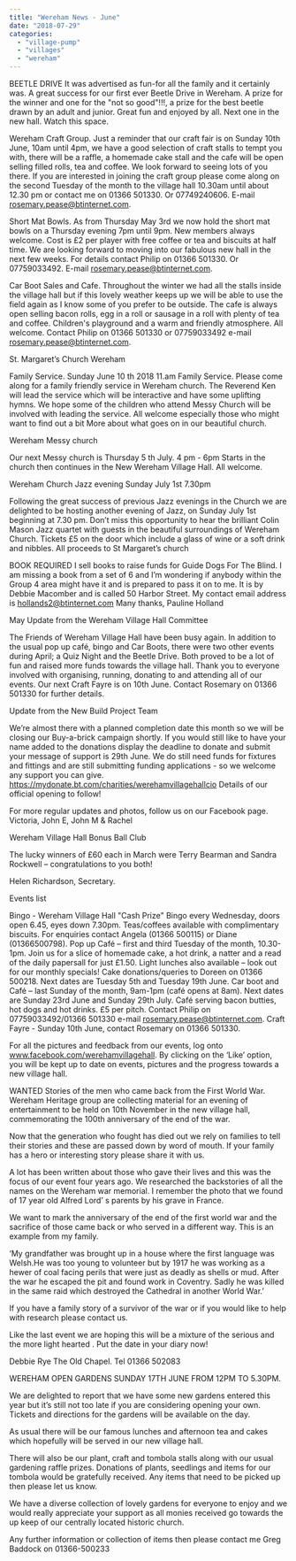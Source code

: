 ```yaml
---
title: "Wereham News - June"
date: "2018-07-29"
categories: 
  - "village-pump"
  - "villages"
  - "wereham"
---
```


BEETLE DRIVE It was advertised as fun-for all the family and it certainly was. A great success for our first ever Beetle Drive in Wereham. A prize for the winner and one for the "not so good"!!!, a prize for the best beetle drawn by an adult and junior. Great fun and enjoyed by all. Next one in the new hall. Watch this space.

Wereham Craft Group. Just a reminder that our craft fair is on Sunday 10th June, 10am until 4pm, we have a good selection of craft stalls to tempt you with, there will be a raffle, a homemade cake stall and the cafe will be open selling filled rolls, tea and coffee. We look forward to seeing lots of you there. If you are interested in joining the craft group please come along on the second Tuesday of the month to the village hall 10.30am until about 12.30 pm or contact me on 01366 501330. Or 07749240606. E-mail rosemary.pease@btinternet.com.

Short Mat Bowls. As from Thursday May 3rd we now hold the short mat bowls on a Thursday evening 7pm until 9pm. New members always welcome. Cost is £2 per player with free coffee or tea and biscuits at half time. We are looking forward to moving into our fabulous new hall in the next few weeks. For details contact Philip on 01366 501330. Or 07759033492. E-mail rosemary.pease@btinternet.com.

Car Boot Sales and Cafe. Throughout the winter we had all the stalls inside the village hall but if this lovely weather keeps up we will be able to use the field again as I know some of you prefer to be outside. The cafe is always open selling bacon rolls, egg in a roll or sausage in a roll with plenty of tea and coffee. Children's playground and a warm and friendly atmosphere. All welcome. Contact Philip on 01366 501330 or 07759033492 e-mail rosemary.pease@btinternet.com.

St. Margaret’s Church Wereham

Family Service. Sunday June 10 th 2018 11.am Family Service. Please come along for a family friendly service in Wereham church. The Reverend Ken will lead the service which will be interactive and have some uplifting hymns. We hope some of the children who attend Messy Church will be involved with leading the service. All welcome especially those who might want to find out a bit More about what goes on in our beautiful church.

Wereham Messy church

Our next Messy church is Thursday 5 th July. 4 pm - 6pm Starts in the church then continues in the New Wereham Village Hall. All welcome.

Wereham Church Jazz evening Sunday July 1st 7.30pm

Following the great success of previous Jazz evenings in the Church we are delighted to be hosting another evening of Jazz, on Sunday July 1st beginning at 7.30 pm. Don’t miss this opportunity to hear the brilliant Colin Mason Jazz quartet with guests in the beautiful surroundings of Wereham Church. Tickets £5 on the door which include a glass of wine or a soft drink and nibbles. All proceeds to St Margaret’s church

BOOK REQUIRED I sell books to raise funds for Guide Dogs For The Blind. I am missing a book from a set of 6 and I’m wondering if anybody within the Group 4 area might have it and is prepared to pass it on to me. It is by Debbie Macomber and is called 50 Harbor Street. My contact email address is hollands2@btinternet.com Many thanks, Pauline Holland

May Update from the Wereham Village Hall Committee

The Friends of Wereham Village Hall have been busy again. In addition to the usual pop up café, bingo and Car Boots, there were two other events during April; a Quiz Night and the Beetle Drive. Both proved to be a lot of fun and raised more funds towards the village hall. Thank you to everyone involved with organising, running, donating to and attending all of our events. Our next Craft Fayre is on 10th June. Contact Rosemary on 01366 501330 for further details.

Update from the New Build Project Team

We’re almost there with a planned completion date this month so we will be closing our Buy-a-brick campaign shortly. If you would still like to have your name added to the donations display the deadline to donate and submit your message of support is 29th June. We do still need funds for fixtures and fittings and are still submitting funding applications - so we welcome any support you can give. https://mydonate.bt.com/charities/werehamvillagehallcio Details of our official opening to follow!

For more regular updates and photos, follow us on our Facebook page. Victoria, John E, John M & Rachel

Wereham Village Hall Bonus Ball Club

The lucky winners of £60 each in March were Terry Bearman and Sandra Rockwell – congratulations to you both!

Helen Richardson, Secretary.

Events list

Bingo - Wereham Village Hall "Cash Prize" Bingo every Wednesday, doors open 6.45, eyes down 7.30pm. Teas/coffees available with complimentary biscuits. For enquiries contact Angela (01366 500115) or Diane (01366500798). Pop up Café – first and third Tuesday of the month, 10.30-1pm. Join us for a slice of homemade cake, a hot drink, a natter and a read of the daily papersall for just £1.50. Light lunches also available – look out for our monthly specials! Cake donations/queries to Doreen on 01366 500218. Next dates are Tuesday 5th and Tuesday 19th June. Car boot and Café – last Sunday of the month, 9am-1pm (café opens at 8am). Next dates are Sunday 23rd June and Sunday 29th July. Café serving bacon butties, hot dogs and hot drinks. £5 per pitch. Contact Philip on 07759033492/01366 501330 e-mail rosemary.pease@btinternet.com. Craft Fayre - Sunday 10th June, contact Rosemary on 01366 501330.

For all the pictures and feedback from our events, log onto www.facebook.com/werehamvillagehall. By clicking on the ‘Like’ option, you will be kept up to date on events, pictures and the progress towards a new village hall.

WANTED Stories of the men who came back from the First World War. Wereham Heritage group are collecting material for an evening of entertainment to be held on 10th November in the new village hall, commemorating the 100th anniversary of the end of the war.

Now that the generation who fought has died out we rely on families to tell their stories and these are passed down by word of mouth. If your family has a hero or interesting story please share it with us.

A lot has been written about those who gave their lives and this was the focus of our event four years ago. We researched the backstories of all the names on the Wereham war memorial. I remember the photo that we found of 17 year old Alfred Lord’ s parents by his grave in France.

We want to mark the anniversary of the end of the first world war and the sacrifice of those came back or who served in a different way. This is an example from my family.

‘My grandfather was brought up in a house where the first language was Welsh.He was too young to volunteer but by 1917 he was working as a hewer of coal facing perils that were just as deadly as shells or mud. After the war he escaped the pit and found work in Coventry. Sadly he was killed in the same raid which destroyed the Cathedral in another World War.’

If you have a family story of a survivor of the war or if you would like to help with research please contact us.

Like the last event we are hoping this will be a mixture of the serious and the more light hearted . Put the date in your diary now!

Debbie Rye The Old Chapel. Tel 01366 502083

WEREHAM OPEN GARDENS SUNDAY 17TH JUNE FROM 12PM TO 5.30PM.

We are delighted to report that we have some new gardens entered this year but it’s still not too late if you are considering opening your own. Tickets and directions for the gardens will be available on the day.

As usual there will be our famous lunches and afternoon tea and cakes which hopefully will be served in our new village hall.

There will also be our plant, craft and tombola stalls along with our usual gardening raffle prizes. Donations of plants, seedlings and items for our tombola would be gratefully received. Any items that need to be picked up then please let us know.

We have a diverse collection of lovely gardens for everyone to enjoy and we would really appreciate your support as all monies received go towards the up keep of our centrally located historic church.

Any further information or collection of items then please contact me Greg Baddock on 01366-500233
